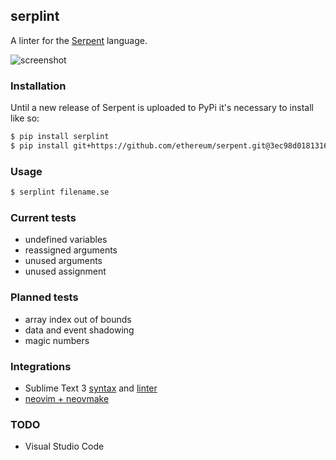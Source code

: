 ## serplint

A linter for the [Serpent](https://github.com/ethereum/serpent) language.

![screenshot](https://i.imgur.com/VXb7mtK.png)

### Installation

Until a new release of Serpent is uploaded to PyPi it's necessary to install
like so:

```sh
$ pip install serplint
$ pip install git+https://github.com/ethereum/serpent.git@3ec98d01813167cc8725a951bd384c629158af2b#egg=ethereum-serpent
```

### Usage

```sh
$ serplint filename.se
```

### Current tests

- undefined variables
- reassigned arguments
- unused arguments
- unused assignment

### Planned tests

- array index out of bounds
- data and event shadowing
- magic numbers

### Integrations

- Sublime Text 3 [syntax](https://packagecontrol.io/packages/Serpent%20Syntax) and [linter](https://packagecontrol.io/packages/SublimeLinter-contrib-serplint)
- [neovim + neovmake](https://github.com/neomake/neomake/blob/663e9a73ef7f1c666feffa7f70851fb559212db7/autoload/neomake/makers/ft/serpent.vim)

### TODO

- Visual Studio Code
